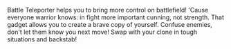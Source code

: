 Battle Teleporter helps you to bring more control on battlefield! 'Cause everyone warrior knows: in fight more important cunning, not strength.
That gadget allows you to create a brave copy of yourself. Confuse enemies, don't let them know you next move! Swap with your clone in tough situations and backstab!  
